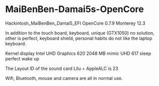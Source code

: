 # MaiBenBen-Damai5s-OpenCore

Hackintosh_MaiBenBen_Damai5_EFI OpenCore 0.7.9 Monterey 12.3

In addition to the touch board, keyboard, unique (GTX1050) no solution, other is perfect, keyboard shield, personal habits do not like the laptop keyboard.

Kernel display Intel UHD Graphics 620 2048 MB mimic UHD 617 sleep perfect wake up

The Layout ID of the sound card Lilu + AppleALC is 23

Wifi, Bluetooth, mouse and camera are all in normal use.
